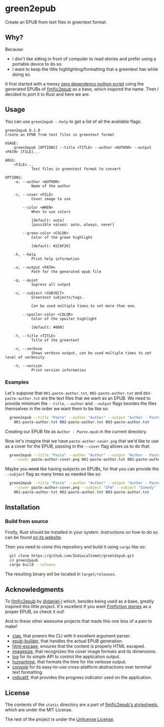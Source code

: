 # green2epub

Create an EPUB from text files in greentext format.

## Why?

Because:
- I don't like sitting in front of computer to read stories and prefer using a portable device to do so.
- I want to keep the little highlighting/formatting that a greentext has while doing so.

It first started with a messy [zero dependency python script][python-script] using the generated EPUBs of [fimfic2epub] as a base, which inspired the name. Then I decided to port it to Rust and here we are.

## Usage

You can use `green2epub --help` to get a list of all the available flags:

```
green2epub 0.1.0
Create an EPUB from text files in greentext format

USAGE:
    green2epub [OPTIONS] --title <TITLE> --author <AUTHOR> --output <PATH> [FILE]...

ARGS:
    <FILE>...
            Text files in greentext format to convert

OPTIONS:
    -a, --author <AUTHOR>
            Name of the author

    -c, --cover <FILE>
            Cover image to use

        --color <WHEN>
            When to use colors

            [default: auto]
            [possible values: auto, always, never]

        --green-color <COLOR>
            Color of the green highlight

            [default: #2CAF26]

    -h, --help
            Print help information

    -o, --output <PATH>
            Path for the generated epub file

    -q, --quiet
            Supress all output

    -s, --subject <SUBJECT>
            Greentext subjects/tags.

            Can be used multiple times to set more than one.

        --spoiler-color <COLOR>
            Color of the spoiler highlight

            [default: #000]

    -t, --title <TITLE>
            Title of the greentext

    -v, --verbose
            Shows verbose output, can be used multiple times to set level of verbosity

    -V, --version
            Print version information
```

### Examples

Let's suppose that `001-paste-author.txt`, `002-paste-author.txt` and `003-paste-author.txt` are the text files that we want as an EPUB. We need to provide minimum the `--title`, `--author` and `--output` flags besides the files themselves in the order we want them to be like so:

```sh
  green2epub --title "Paste" --author "Author" --output "Author - Paste.epub" \
    001-paste-author.txt 002-paste-author.txt 003-paste-author.txt
```

Creating our EPUB file as `Author - Paste.epub` in the current directory.

Now let's imagine that we have `paste-author-cover.png` that we'd like to use as a cover for the EPUB, passing in the `--cover` flag allows us to do that:

```sh
  green2epub --title "Paste" --author "Author" --output "Author - Paste.epub" \
    --cover paste-author-cover.png 001-paste-author.txt 002-paste-author.txt 003-paste-author.txt
```

Maybe you ~~need~~ like having subjects on EPUBs, for that you can provide the `--subject` flag as many times as needed like so:

```sh
  green2epub --title "Paste" --author "Author" --output "Author - Paste.epub" \
    --cover paste-author-cover.png --subject "SFW" --subject "Comedy" --subject "Romance" \
    001-paste-author.txt 002-paste-author.txt 003-paste-author.txt
```

## Installation

<!--
### Release

TODO
-->

### Build from source

Firstly, Rust should be installed in your system. Instructions on how to do so can be found [on its website](https://www.rust-lang.org/tools/install).

Then you need to clone this repository and build it using `cargo` like so:

```sh
  git clone https://github.com/ZodiacalComet/green2epub.git
  cd green2epub
  cargo build --release
```

The resulting binary will be located in `target/releases`.

## Acknowledgments

To [fimfic2epub] by [@daniel-j] which, besides being used as a base, greatly inspired this little project. It's excellent if you want [Fimfiction stories][fimfiction] as a proper EPUB, so check it out!

And to these other awesome projects that made this one less of a pain to make!

- [clap], that powers the CLI with it excellent argument parser.
- [epub-builder], that handles the actual EPUB generation.
- [html-escape], ensures that the content is properly HTML escaped.
- [imagesize], that recognizes the cover image formats and its dimensions.
- [log] for its simple API to control the application output.
- [humantime], that formats the time for the verbose output.
- [console] for its easy-to-use cross-platform abstractions over terminal text formatting.
- [indicatif], that provides the progress indicator used on the application.

## License

The contents of the `static` directory are a part of [fimfic2epub's stylesheets][fimfic2epub-styles], which are under the MIT License.

The rest of the project is under the [Unlicense License](LICENSE).

[python-script]: https://gist.github.com/ZodiacalComet/aea3ef9f48ab710c202dec6bbe6b1ff4

[fimfic2epub]: https://github.com/daniel-j/fimfic2epub
[fimfic2epub-styles]: https://github.com/daniel-j/fimfic2epub/tree/master/src/style
[@daniel-j]: https://github.com/daniel-j

[fimfiction]: https://www.fimfiction.net/

[epub-builder]: https://github.com/lise-henry/epub-builder
[clap]: https://github.com/clap-rs/clap
[html-escape]: https://github.com/magiclen/html-escape
[imagesize]: https://github.com/Roughsketch/imagesize
[log]: https://github.com/rust-lang/log
[humantime]: https://github.com/tailhook/humantime
[console]: https://github.com/mitsuhiko/console
[indicatif]: https://github.com/console-rs/indicatif
